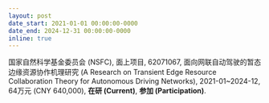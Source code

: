 ```yaml
---
layout: post
date_start: 2021-01-01 00:00:00-0000
date_end: 2024-12-31 00:00:00-0000
inline: true
---
```


国家自然科学基金委员会 (NSFC), 面上项目, 62071067, 面向网联自动驾驶的暂态边缘资源协作机理研究 (A Research on Transient Edge Resource Collaboration Theory for Autonomous Driving Networks), 2021-01~2024-12, 64万元 (CNY 640,000), **在研 (Current)**, **参加 (Participation)**.
